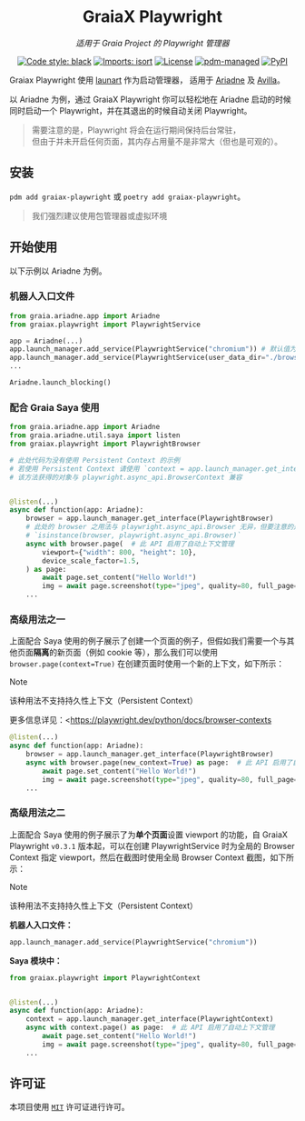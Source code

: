 <div align="center">

# GraiaX Playwright

*适用于 Graia Project 的 Playwright 管理器*

[![Code style: black](https://img.shields.io/badge/code%20style-black-000000.svg)](https://github.com/psf/black)
[![Imports: isort](https://img.shields.io/badge/%20imports-isort-%231674b1?style=flat&labelColor=ef8336)](https://pycqa.github.io/isort/)
[![License](https://img.shields.io/github/license/GraiaCommunity/graiax-playwright)](https://github.com/GraiaCommunity/graiax-playwright/blob/master/LICENSE)
[![pdm-managed](https://img.shields.io/badge/pdm-managed-blueviolet)](https://pdm.fming.dev)
[![PyPI](https://img.shields.io/pypi/v/graiax-playwright)](https://img.shields.io/pypi/v/graiax-playwright)

</div>

Graiax Playwright 使用 [launart](https://github.com/GraiaProject/launart) 作为启动管理器，
适用于 [Ariadne](https://github.com/GraiaProject/Ariadne) 及 [Avilla](https://github.com/GraiaProject/Avilla)。

以 Ariadne 为例，通过 GraiaX Playwright 你可以轻松地在 Ariadne 启动的时候同时启动一个
Playwright，并在其退出的时候自动关闭 Playwright。

> 需要注意的是，Playwright 将会在运行期间保持后台常驻，  
> 但由于并未开启任何页面，其内存占用量不是非常大（但也是可观的）。

## 安装

`pdm add graiax-playwright` 或 `poetry add graiax-playwright`。

> 我们强烈建议使用包管理器或虚拟环境

## 开始使用

以下示例以 Ariadne 为例。

### 机器人入口文件

```python
from graia.ariadne.app import Ariadne
from graiax.playwright import PlaywrightService

app = Ariadne(...)
app.launch_manager.add_service(PlaywrightService("chromium")) # 默认值为 chromium
app.launch_manager.add_service(PlaywrightService(user_data_dir="./browser_data"))  # 与上一行二选一，使用 Persistent Context
...

Ariadne.launch_blocking()
```

### 配合 Graia Saya 使用

```python
from graia.ariadne.app import Ariadne
from graia.ariadne.util.saya import listen
from graiax.playwright import PlaywrightBrowser

# 此处代码为没有使用 Persistent Context 的示例
# 若使用 Persistent Context 请使用 `context = app.launch_manager.get_interface(PlaywrightContext)`
# 该方法获得的对象与 playwright.async_api.BrowserContext 兼容


@listen(...)
async def function(app: Ariadne):
    browser = app.launch_manager.get_interface(PlaywrightBrowser)
    # 此处的 browser 之用法与 playwright.async_api.Browser 无异，但要注意的是下方代码的返回值为 False。
    # `isinstance(browser, playwright.async_api.Browser)`
    async with browser.page(  # 此 API 启用了自动上下文管理
        viewport={"width": 800, "height": 10},
        device_scale_factor=1.5,
    ) as page:
        await page.set_content("Hello World!")
        img = await page.screenshot(type="jpeg", quality=80, full_page=True, scale="device")
    ...
```

### 高级用法之一

上面配合 Saya 使用的例子展示了创建一个页面的例子，但假如我们需要一个与其他页面**隔离**的新页面（例如 cookie
等），那么我们可以使用 `browser.page(context=True)` 在创建页面时使用一个新的上下文，如下所示：

> [!NOTE]  
> 该种用法不支持持久性上下文（Persistent Context）
>
> 更多信息详见：<https://playwright.dev/python/docs/browser-contexts

```python
@listen(...)
async def function(app: Ariadne):
    browser = app.launch_manager.get_interface(PlaywrightBrowser)
    async with browser.page(new_context=True) as page:  # 此 API 启用了自动上下文管理
        await page.set_content("Hello World!")
        img = await page.screenshot(type="jpeg", quality=80, full_page=True, scale="device")
    ...
```

### 高级用法之二

上面配合 Saya 使用的例子展示了为**单个页面**设置 viewport 的功能，自 GraiaX Playwright `v0.3.1`
版本起，可以在创建 PlaywrightService 时为全局的 Browser Context 指定 viewport，然后在截图时使用全局
Browser Context 截图，如下所示：

> [!NOTE]  
> 该种用法不支持持久性上下文（Persistent Context）

**机器人入口文件：**

```python
app.launch_manager.add_service(PlaywrightService("chromium"))
```

**Saya 模块中：**

```python
from graiax.playwright import PlaywrightContext


@listen(...)
async def function(app: Ariadne):
    context = app.launch_manager.get_interface(PlaywrightContext)
    async with context.page() as page:  # 此 API 启用了自动上下文管理
        await page.set_content("Hello World!")
        img = await page.screenshot(type="jpeg", quality=80, full_page=True, scale="device")
    ...
```

## 许可证

本项目使用 [`MIT`](./LICENSE) 许可证进行许可。
